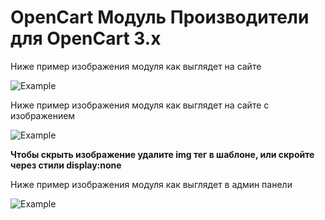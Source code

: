 # OpenCart Модуль Производители для OpenCart 3.x

Ниже пример изображения модуля как выглядет на сайте

![Example](https://github.com/azikooo777/opencart-manufacturers-module/blob/master/images/example-1.png)

Ниже пример изображения модуля как выглядет на сайте с изображением

![Example](https://github.com/azikooo777/opencart-manufacturers-module/blob/master/images/example-2.png)

**Чтобы скрыть изображение удалите img тег в шаблоне, или скройте через стили display:none**

Ниже пример изображения модуля как выглядет в админ панели

![Example](https://github.com/azikooo777/opencart-manufacturers-module/blob/master/images/example-3.png)
